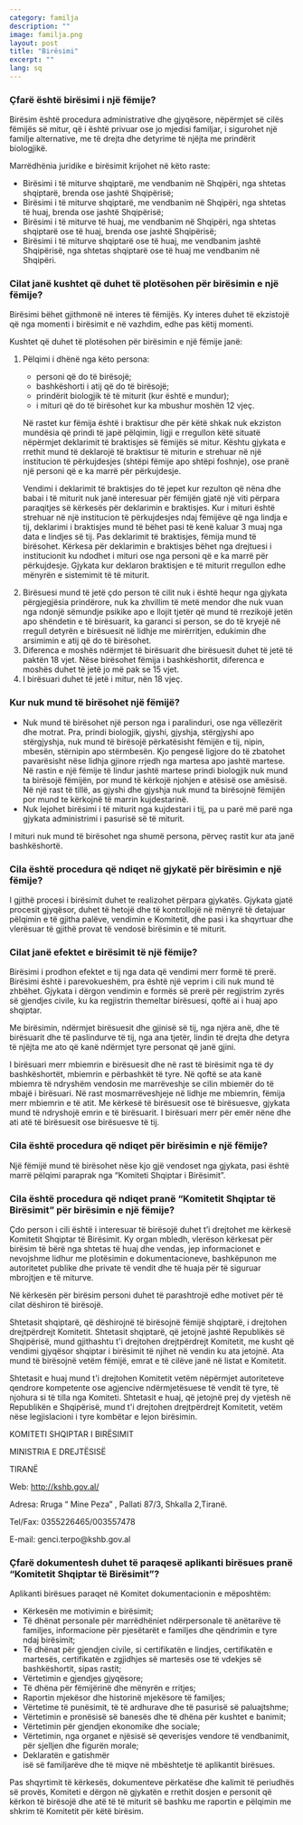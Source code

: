```yaml
---
category: familja
description: ""
image: familja.png
layout: post
title: "Birësimi"
excerpt: ""
lang: sq
---
```

<script>
var data = { topics: [
 {
   title: "Çfarë është birësimi i një fëmije?",
   text: function(){ return $("#part1").html(); }
 },
 {
   title: "Kushtet që duhen plotësuar për birësimin e një fëmije",
   text: function(){ return $("#part2").html(); }
 },
 {
   title: "Kur nuk mund të birësohet një fëmijë?",
   text: function(){ return $("#part3").html(); }
 },
 {
   title: "Procedura për birësimin e një fëmije pranë Komiteti Shqiptar të Birësimit",
   text: function(){ return $("#part4").html(); }
 },
 {
   title: "Procedura për birësimin e një fëmije pranë gjykatës",
   text: function(){ return $("#part5").html(); }
 },
 {
   title: "Efektet e birësimit të një fëmije",
   text: function(){ return $("#part6").html(); }
 }
]};
</script>

<div id="part1" class="hidden">
<h3>Çfarë është birësimi i një fëmije?</h3>
<p>Birësim është procedura administrative dhe gjyqësore, nëpërmjet së cilës fëmijës së mitur, që i është privuar ose jo mjedisi familjar, i sigurohet një familje alternative, me të drejta dhe detyrime të njëjta me prindërit biologjikë.</p>
Marrëdhënia juridike e birësimit krijohet në këto raste:
<ul><li>Birësimi i të miturve shqiptarë, me vendbanim në Shqipëri, nga shtetas shqiptarë, brenda ose jashtë Shqipërisë;</li>
<li>Birësimi i të miturve shqiptarë, me vendbanim në Shqipëri, nga shtetas të huaj, brenda ose jashtë  Shqipërisë;</li>
<li>Birësimi i të miturve të huaj, me vendbanim në Shqipëri, nga shtetas shqiptarë ose të huaj, brenda ose jashtë  Shqipërisë;</li>
<li>Birësimi i të miturve shqiptarë ose të huaj, me vendbanim jashtë Shqipërisë, nga shtetas shqiptarë ose të huaj me vendbanim në Shqipëri.</li></ul>
</div>

<div id="part2" class="hidden">
<h3>Cilat janë kushtet që duhet të plotësohen për birësimin e një fëmije?</h3>
<p>Birësimi bëhet gjithmonë në interes të fëmijës. Ky interes duhet të ekzistojë që nga momenti i birësimit e  në vazhdim, edhe pas këtij momenti.</p>
<p>Kushtet që duhet të plotësohen për birësimin e një fëmije janë:</p>
<ol><li>Pëlqimi i dhënë nga këto persona:
<p>
  <ul>
    <li>personi që do të birësojë;</li>
    <li>bashkëshorti i atij që do të birësojë;</li>
    <li>prindërit biologjik të të miturit (kur është e mundur);</li>
    <li>i mituri që do të birësohet kur ka mbushur moshën 12 vjeç.</li>
  </ul>
</p>  
<p>Në rastet kur fëmija është i braktisur dhe për këtë shkak nuk ekziston mundësia që prindi  të japë pëlqimin, ligji e rregullon këtë situatë nëpërmjet deklarimit të braktisjes së fëmijës së mitur. Kështu gjykata e rrethit mund të deklarojë të braktisur të miturin  e strehuar në një institucion të përkujdesjes (shtëpi fëmije apo shtëpi foshnje), ose pranë një personi që  e ka marrë për përkujdesje.</p>
<p>Vendimi i deklarimit të braktisjes do të jepet kur rezulton që nëna dhe babai i të miturit nuk janë interesuar për fëmijën gjatë një viti përpara paraqitjes së kërkesës për deklarimin e braktisjes. Kur i mituri është strehuar në një institucion të përkujdesjes ndaj fëmijëve që nga lindja e tij, deklarimi i braktisjes mund të bëhet pasi të kenë kaluar 3 muaj nga data e lindjes së tij. Pas deklarimit të braktisjes, fëmija mund të birësohet. Kërkesa për deklarimin e braktisjes bëhet nga drejtuesi i institucionit ku ndodhet i mituri ose nga personi që e ka marrë për përkujdesje. Gjykata kur deklaron braktisjen e të miturit rregullon edhe mënyrën e sistemimit të të miturit.</p></li>
<li>Birësuesi mund të jetë çdo person të cilit nuk i është hequr nga gjykata përgjegjësia prindërore, nuk ka zhvillim të metë mendor dhe nuk vuan nga ndonjë sëmundje psikike apo e llojit tjetër që mund të rrezikojë jetën apo shëndetin e të birësuarit, ka garanci si person, se do të kryejë në rregull detyrën e birësuesit në lidhje me mirërritjen, edukimin dhe arsimimin e atij që do të birësohet.</li>
<li>Diferenca e moshës ndërmjet të birësuarit dhe birësuesit duhet të jetë të paktën 18 vjet. Nëse birësohet fëmija i bashkëshortit, diferenca e moshës duhet të jetë jo më pak se 15 vjet.</li>
<li>I birësuari duhet të jetë i mitur, nën 18 vjeç.</li>
</ol>
</div>

<div id="part3" class="hidden">
<h3>Kur nuk mund të birësohet një fëmijë?</h3>
<ul>
<li>Nuk mund të birësohet një person nga i paralinduri, ose nga vëllezërit dhe motrat. Pra, prindi biologjik, gjyshi, gjyshja, stërgjyshi apo stërgjyshja, nuk mund të birësojë përkatësisht fëmijën e tij, nipin, mbesën, stërnipin apo stërmbesën. Kjo pengesë ligjore do të zbatohet pavarësisht nëse lidhja gjinore rrjedh nga martesa apo jashtë martese. Në rastin e një fëmije të lindur jashtë martese prindi biologjik nuk mund ta birësojë fëmijën, por mund të kërkojë njohjen e atësisë ose amësisë. Në një rast të tillë, as gjyshi dhe gjyshja nuk mund ta birësojnë fëmijën por mund te kërkojnë të marrin kujdestarinë.</li>
<li>Nuk lejohet birësimi i të miturit nga kujdestari i tij, pa u parë më parë nga gjykata administrimi i pasurisë së të miturit.</li>
</ul>
I mituri nuk mund të birësohet nga shumë persona, përveç rastit kur ata janë bashkëshortë.
</div>

<div id="part5" class="hidden">
<h3>Cila është procedura që ndiqet në gjykatë për birësimin e një fëmije?</h3>
I gjithë procesi i birësimit duhet te realizohet përpara gjykatës. Gjykata gjatë procesit gjyqësor, duhet të hetojë dhe të kontrollojë në mënyrë të detajuar pëlqimin e të gjitha palëve, vendimin e Komitetit, dhe pasi i ka shqyrtuar dhe vlerësuar të gjithë provat të vendosë birësimin e të miturit.
</div>
<div id="part6" class="hidden">
<h3>Cilat janë efektet e birësimit të një fëmije?</h3>
<p>Birësimi i prodhon efektet e tij nga data që vendimi merr formë të prerë. Birësimi është i parevokueshëm, pra është një veprim i cili nuk mund të zhbëhet. Gjykata i dërgon vendimin e formës së prerë për regjistrim zyrës së gjendjes civile, ku ka regjistrin themeltar birësuesi, qoftë ai i huaj apo shqiptar.</p>

<p>Me birësimin, ndërmjet birësuesit dhe gjinisë së tij, nga njëra anë, dhe të birësuarit dhe të paslindurve të tij, nga ana tjetër, lindin të drejta dhe detyra të njëjta me ato që kanë ndërmjet tyre personat që janë gjini.</p>

<p>I birësuari merr mbiemrin e birësuesit dhe në rast të birësimit nga të dy bashkëshortët, mbiemrin e përbashkët të tyre. Në qoftë se ata kanë mbiemra të ndryshëm vendosin me marrëveshje se cilin mbiemër do të mbajë i birësuari. Në rast mosmarrëveshjeje në lidhje me mbiemrin, fëmija merr mbiemrin e të atit. Me kërkesë të birësuesit ose të birësuesve, gjykata mund të ndryshojë emrin e të birësuarit. I birësuari merr për emër nëne dhe ati atë të birësuesit ose birësuesve të tij.</p>
</div>
<div id="part4" class="hidden">
<h3>Cila është procedura që ndiqet për birësimin e një fëmije?</h3>
Një fëmijë mund të birësohet nëse kjo gjë vendoset nga gjykata, pasi është marrë pëlqimi paraprak nga “Komiteti Shqiptar i Birësimit”.
<h3>Cila është procedura që ndiqet pranë “Komitetit Shqiptar të Birësimit” për birësimin e një fëmije?</h3>
Çdo person i cili është i interesuar të birësojë duhet t’i drejtohet me kërkesë Komitetit Shqiptar të Birësimit. Ky organ mbledh, vlerëson kërkesat për birësim të bërë nga shtetas të huaj dhe vendas, jep informacionet e nevojshme lidhur me plotësimin e dokumentacioneve, bashkëpunon me autoritetet publike dhe private të vendit dhe të huaja për të siguruar mbrojtjen e të miturve.

Në kërkesën për birësim personi duhet të parashtrojë edhe motivet për të cilat dëshiron të birësojë.

Shtetasit shqiptarë, që dëshirojnë të birësojnë fëmijë shqiptarë, i drejtohen drejtpërdrejt Komitetit. Shtetasit shqiptarë, që jetojnë jashtë Republikës së Shqipërisë, mund gjithashtu t'i drejtohen drejtpërdrejt Komitetit, me kusht që vendimi gjyqësor shqiptar i birësimit të njihet në vendin ku ata jetojnë. Ata mund të birësojnë vetëm fëmijë, emrat e të cilëve janë në listat e Komitetit.

Shtetasit e huaj mund t'i drejtohen Komitetit vetëm nëpërmjet autoriteteve qendrore kompetente ose agjencive ndërmjetësuese të vendit të tyre, të njohura si të tilla nga Komiteti. Shtetasit e huaj, që jetojnë prej dy vjetësh në Republikën e Shqipërisë, mund t'i drejtohen drejtpërdrejt Komitetit, vetëm nëse legjislacioni i tyre kombëtar e lejon birësimin.
<p>KOMITETI SHQIPTAR I BIRËSIMIT</p>
<p>MINISTRIA E DREJTËSISË</p> <p>TIRANË</p>
<p>Web: <a href="http://kshb.gov.al/" target="_blank">http://kshb.gov.al/</a></p> <p>Adresa: Rruga “ Mine Peza” , Pallati 87/3, Shkalla 2,Tiranë.</p>
<p>Tel/Fax: 0355226465/003557478</p>
<p>E-mail: genci.terpo@kshb.gov.al</p>
<h3>Çfarë dokumentesh duhet të paraqesë aplikanti birësues pranë “Komitetit Shqiptar të Birësimit”?</h3>
Aplikanti birësues paraqet në Komitet dokumentacionin e mëposhtëm:
<ul>
<li>Kërkesën me motivimin e birësimit;</li>
<li>Të dhënat personale për marrëdhëniet ndërpersonale të anëtarëve të familjes, informacione për pjesëtarët e familjes dhe qëndrimin e tyre ndaj birësimit;</li>
<li>Të dhënat për gjendjen civile, si certifikatën e lindjes, certifikatën e martesës, certifikatën e zgjidhjes së martesës ose të vdekjes së bashkëshortit, sipas rastit;</li>
<li>Vërtetimin e gjendjes gjyqësore;</li>
<li>Të dhëna për fëmijërinë dhe mënyrën e rritjes;</li>
<li>Raportin mjekësor dhe historinë mjekësore të familjes;</li>
<li>Vërtetime të punësimit, të të ardhurave dhe të pasurisë së paluajtshme;</li>
<li>Vërtetimin e pronësisë së banesës dhe të dhëna për kushtet e banimit;</li>
<li>Vërtetimin për gjendjen ekonomike dhe sociale;</li>
<li>Vërtetimin, nga organet e njësisë së qeverisjes vendore të vendbanimit, për sjelljen dhe figurën morale;
<li>Deklaratën e gatishmër</li>isë së familjarëve dhe të miqve në mbështetje të aplikantit birësues.</li>

</ul>
Pas shqyrtimit të kërkesës, dokumenteve përkatëse dhe kalimit të periudhës së provës, Komiteti e dërgon në gjykatën e rrethit dosjen e personit që kërkon të birësojë dhe atë të të miturit së bashku me raportin e  pëlqimin me shkrim të Komitetit për këtë birësim.
</div>
<div class="post-content"></div>
